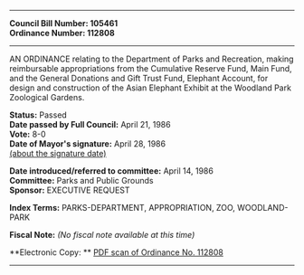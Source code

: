* * * * *  
  
**Council Bill Number: [](#h0)[](#h2)105461**   
**Ordinance Number: 112808**  
  
* * * * *  
  
AN ORDINANCE relating to the Department of Parks and Recreation, making reimbursable appropriations from the Cumulative Reserve Fund, Main Fund, and the General Donations and Gift Trust Fund, Elephant Account, for design and construction of the Asian Elephant Exhibit at the Woodland Park Zoological Gardens.  
  
**Status:** Passed   
**Date passed by Full Council:** April 21, 1986   
**Vote:** 8-0   
**Date of Mayor's signature:** April 28, 1986   
[(about the signature date)](/~public/approvaldate.htm)   
  
  
**Date introduced/referred to committee:** April 14, 1986   
**Committee:** Parks and Public Grounds   
**Sponsor:** EXECUTIVE REQUEST   
  
**Index Terms:** PARKS-DEPARTMENT, APPROPRIATION, ZOO, WOODLAND-PARK  
  
**Fiscal Note:** *(No fiscal note available at this time)*  
  
**Electronic Copy: ** [PDF scan of Ordinance No. 112808](/~archives/Ordinances/Ord_112808.pdf)  
  
* * * * *  

